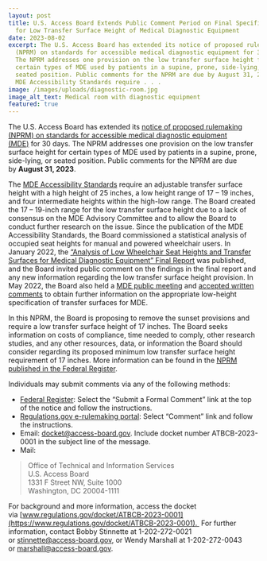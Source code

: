 ```yaml
---
layout: post
title: U.S. Access Board Extends Public Comment Period on Final Specification
  for Low Transfer Surface Height of Medical Diagnostic Equipment
date: 2023-08-02
excerpt: The U.S. Access Board has extended its notice of proposed rulemaking
  (NPRM) on standards for accessible medical diagnostic equipment for 30 days.
  The NPRM addresses one provision on the low transfer surface height for
  certain types of MDE used by patients in a supine, prone, side-lying, or
  seated position. Public comments for the NPRM are due by August 31, 2023. The
  MDE Accessibility Standards require . . .
image: /images/uploads/diagnostic-room.jpg
image_alt_text: Medical room with diagnostic equipment
featured: true
---
```

The U.S. Access Board has extended its [notice of proposed rulemaking (NPRM) on standards for accessible medical diagnostic equipment (MDE)](https://www.federalregister.gov/documents/2023/08/01/2023-16218/standards-for-accessible-medical-diagnostic-equipment) for 30 days. The NPRM addresses one provision on the low transfer surface height for certain types of MDE used by patients in a supine, prone, side-lying, or seated position. Public comments for the NPRM are due by **August 31, 2023**.

The [MDE Accessibility Standards](https://www.access-board.gov/mde/) require an adjustable transfer surface height with a high height of 25 inches, a low height range of 17 – 19 inches, and four intermediate heights within the high-low range. The Board created the 17 – 19-inch range for the low transfer surface height due to a lack of consensus on the MDE Advisory Committee and to allow the Board to conduct further research on the issue. Since the publication of the MDE Accessibility Standards, the Board commissioned a statistical analysis of occupied seat heights for manual and powered wheelchair users. In January 2022, the [“Analysis of Low Wheelchair Seat Heights and Transfer Surfaces for Medical Diagnostic Equipment” Final Report](https://www.access-board.gov/research/human/wheelchair-seat-height/) was published, and the Board invited public comment on the findings in the final report and any new information regarding the low transfer surface height provision. In May 2022, the Board also held a [MDE public meeting](https://www.youtube.com/watch?v=ip_VuJyE9WE "external link") and [accepted written comments](https://www.access-board.gov/news/2022/05/19/u-s-access-board-seeks-information-on-low-transfer-surface-height-for-medical-diagnostic-equipment/) to obtain further information on the appropriate low-height specification of transfer surfaces for MDE. 

In this NPRM, the Board is proposing to remove the sunset provisions and require a low transfer surface height of 17 inches. The Board seeks information on costs of compliance, time needed to comply, other research studies, and any other resources, data, or information the Board should consider regarding its proposed minimum low transfer surface height requirement of 17 inches. More information can be found in the [NPRM published in the Federal Register](https://www.federalregister.gov/documents/2023/08/01/2023-16218/standards-for-accessible-medical-diagnostic-equipment). 

Individuals may submit comments via any of the following methods:  

* [Federal Register](https://www.federalregister.gov/documents/2023/08/01/2023-16218/standards-for-accessible-medical-diagnostic-equipment): Select the “Submit a Formal Comment” link at the top of the notice and follow the instructions.   
* [Regulations.gov e-rulemaking portal](https://www.regulations.gov/document/ATBCB-2023-0001-0001): Select “Comment” link and follow the instructions.  
* Email: [docket@access-board.gov](mailto:docket@access-board.gov). Include docket number ATBCB-2023-0001 in the subject line of the message.   
* Mail:   

> Office of Technical and Information Services  \
> U.S. Access Board   \
> 1331 F Street NW, Suite 1000 \
> Washington, DC 20004-1111   

For background and more information, access the docket via [www.regulations.gov/docket/ATBCB-2023-0001](https://www.regulations.gov/docket/ATBCB-2023-0001).  For further information, contact Bobby Stinnette at 1-202-272-0021 or [stinnette@access-board.gov](mailto:stinnette@access-board.gov), or Wendy Marshall at 1-202-272-0043 or [marshall@access-board.gov](mailto:marshall@access-board.gov).
